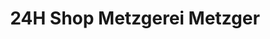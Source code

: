 ---
title: "24H Shop Metzgerei Metzger"
url: /stein-sg/24h-shop-metzgerei-metzger/
shop: Supermarkt
---